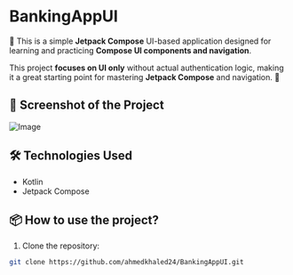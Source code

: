 # BankingAppUI
🚀 This is a simple **Jetpack Compose** UI-based application designed for learning and practicing **Compose UI components and navigation**.  

This project **focuses on UI only** without actual authentication logic, making it a great starting point for mastering **Jetpack Compose** and navigation. 🚀  

## 📸 Screenshot of the Project
![Image](https://github.com/user-attachments/assets/e421ecba-caf8-43c8-845e-79d557983a77)

## 🛠️ Technologies Used
- Kotlin
- Jetpack Compose

## 📦 How to use the project?
1. Clone the repository:
```bash
git clone https://github.com/ahmedkhaled24/BankingAppUI.git
